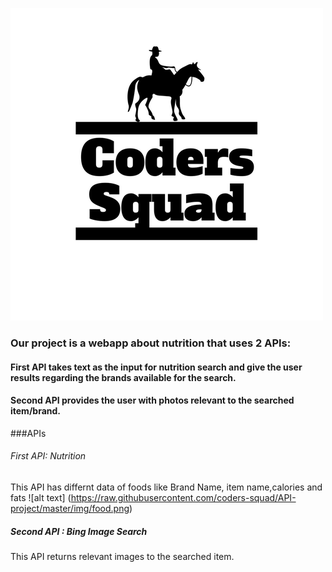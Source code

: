 ![alt text](https://github.com/coders-squad/pomodoro-timer/blob/master/STEAKHOUSE_1_.png)


### Our project is a webapp about nutrition that uses 2 APIs:
#### First API takes text as the input for nutrition search and give the user results regarding the brands available for the search.
#### Second API provides the user with photos relevant to the searched item/brand.  



###APIs 
###### First API: Nutrition 
This API has differnt data of foods like Brand Name, item name,calories and fats
![alt text] (https://raw.githubusercontent.com/coders-squad/API-project/master/img/food.png)

##### Second API : Bing Image Search 
This API returns relevant images to the searched item.


